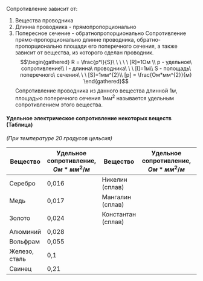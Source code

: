 Сопротивление зависит от:
1. Вещества проводника
2. Длинна проводника - прямопропорционально
3. Попересное сечение - обратнопропорционально
Сопротивление прямо-пропорционально длинне проводника, обратно-пропорционально площади его поперечного сечения, а также зависит от вещества, из которого сделан проводник.
$$\begin{gathered}
R = \frac{p*l}{S}\ \ \ \ \ [R]=1Ом \\
p -  удельное\ сопротивление\\
l - длинна\ проводника\ \ \ [l]=1м\\
S - полощадь\ поперечного\ сечения\ \ \ [S]=1мм^{2}\\
[p] = \frac{Ом*мм^{2}}{м}
\end{gathered}$$
Сопротивление проводника из данного вещества длинной $1м$, площадью поперечного сечения $1мм^{2}$ называется удельным сопротивлением этого вещества.
#### Удельное электрическое сопротивление некоторых веществ (Таблица)
*(При температуре 20 градусов цельсия)*

| Вещество      | Удельное сопротивление,<br>$Ом*мм^{2}/м$ | Вещество              | Удельное сопротивление,<br>$Ом*мм^{2}/м$ | Вещество | Удельное сопротивление,<br>$Ом*мм^{2}/м$ |
| ------------- | ---------------------------------------- | --------------------- | ---------------------------------------- | -------- | ---------------------------------------- |
| Серебро       | 0,016                                    | Никелин<br>(сплав)    |                                          |          |                                          |
| Медь          | 0,017                                    | Мангалин<br>(сплав)   |                                          |          |                                          |
| Золото        | 0,024                                    | Константан<br>(сплав) |                                          |          |                                          |
| Алюминий      | 0,028                                    |                       |                                          |          |                                          |
| Вольфрам      | 0,055                                    |                       |                                          |          |                                          |
| Железо, сталь | 0,1                                      |                       |                                          |          |                                          |
| Свинец        | 0,21                                     |                       |                                          |          |                                          |
